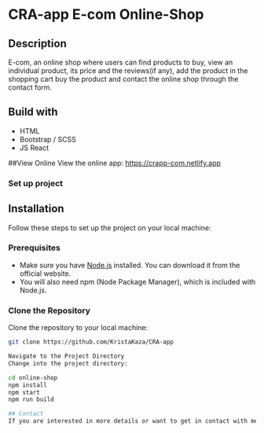 # CRA-app E-com Online-Shop

## Description
E-com, an online shop where users can find products to buy, view an individual product, its price and the reviews(if any), add the product in the shopping cart buy the product and contact the online shop through the contact form.

## Build with
- HTML
- Bootstrap / SCSS
- JS React

##View Online
View the online app: https://crapp-com.netlify.app

### Set up project
## Installation

Follow these steps to set up the project on your local machine:

### Prerequisites

- Make sure you have [Node.js](https://nodejs.org/) installed. You can download it from the official website.
- You will also need npm (Node Package Manager), which is included with Node.js.

### Clone the Repository

Clone the repository to your local machine:

```bash
git clone https://github.com/KristaKaza/CRA-app

Navigate to the Project Directory
Change into the project directory:

cd online-shop
npm install
npm start
npm run build

## Contact 
If you are interested in more details or want to get in contact with me, you are welcome to send an email at kristakaz@hotmail.com
